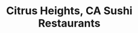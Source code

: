 ---
layout: city
title: Citrus Heights, CA Sushi Restaurants
permalink: /california/citrus-heights/
stateAbbr: CA
stateName: California
cityName: Citrus Heights
---